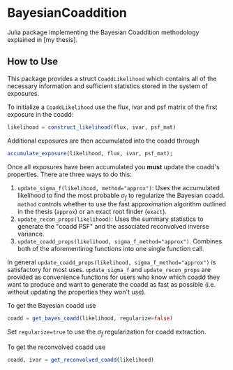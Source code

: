 # BayesianCoaddition

Julia package implementing the Bayesian Coaddition methodology explained in [my thesis].

## How to Use
This package provides a struct `CoaddLikelihood` which contains all of the
necessary information and sufficient statistics stored in the system of exposures.

To initialize a `CoaddLikelihood` use the flux, ivar and psf matrix of the
first exposure in the coadd:

```julia
likelihood = construct_likelihood(flux, ivar, psf_mat)
```

Additional exposures are then accumulated into the coadd through
```julia
accumulate_exposure(likelihood, flux, ivar, psf_mat);
```

Once all exposures have been accumulated you **must** update the coadd's properties.
There are three ways to do this:
1. `update_sigma_f(likelihood, method="approx")`: Uses the accumulated likelihood to find the most probable $\sigma_f$ to regularize the Bayesian coadd. `method` controls whether to use the fast approximation algorithm outlined in the thesis (`approx`) or an exact root finder (`exact`).
2. `update_recon_props(likelihood)`: Uses the summary statistics to generate the "coadd PSF" and the associated reconvolved inverse variance.
3. `update_coadd_props(likelihood, sigma_f_method="approx")`. Combines both of the aforementinog functions into one single function call.

In general `update_coadd_props(likelihood, sigma_f_method="approx")` is satisfactory for most uses. `update_sigma_f` and `update_recon_props` are provided as convenience functions for users who know which coadd they want to produce and want to generate the coadd as fast as possible (i.e. without updating the properties they won't use).

To get the Bayesian coadd use
```julia
coadd = get_bayes_coadd(likelihood, regularize=false)
```
Set `regularize=true` to use the $\sigma_f$ regularization for coadd extraction.

To get the reconvolved coadd use
```julia
coadd, ivar = get_reconvolved_coadd(likelihood)
```
